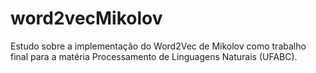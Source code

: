 # word2vecMikolov
Estudo sobre a implementação do Word2Vec de Mikolov como trabalho final para a matéria Processamento de Linguagens Naturais (UFABC).